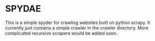# SPYDAE
This is a simple spyder for crawling websites built on python scrapy.
It currently just contains a simple crawler in the crawler directory.
More complicated recursive scrapers would be added soon.

